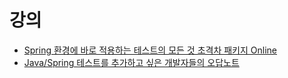 # 강의

- [Spring 환경에 바로 적용하는 테스트의 모든 것 초격차 패키지 Online](fastcampus/spring_test/README.md)
- [Java/Spring 테스트를 추가하고 싶은 개발자들의 오답노트](인프런/자바-스프링-테스트-개발자-오답노트.md)
